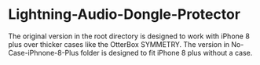 # Lightning-Audio-Dongle-Protector

The original version in the root directory is designed to work with iPhone 8 plus over thicker cases like the OtterBox SYMMETRY. The version in No-Case-iPhnone-8-Plus folder is designed to fit iPhone 8 plus without a case.